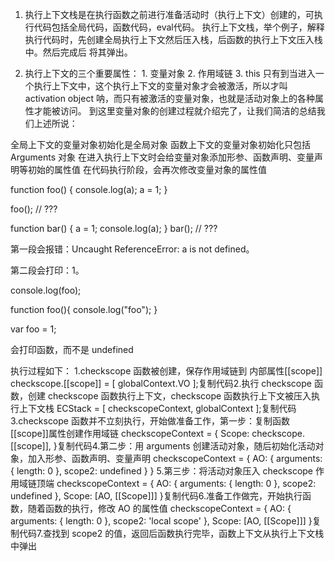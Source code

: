 1. 执行上下文栈是在执行函数之前进行准备活动时（执行上下文）创建的，可执行代码包括全局代码，函数代码，eval代码。
执行上下文栈，举个例子，解释执行代码时，先创建全局执行上下文然后压入栈，后函数的执行上下文压入栈中。然后完成后
将其弹出。

2. 执行上下文的三个重要属性： 1. 变量对象 2. 作用域链 3. this
只有到当进入一个执行上下文中，这个执行上下文的变量对象才会被激活，所以才叫 activation object 呐，而只有被激活的变量对象，也就是活动对象上的各种属性才能被访问。
到这里变量对象的创建过程就介绍完了，让我们简洁的总结我们上述所说：

全局上下文的变量对象初始化是全局对象
函数上下文的变量对象初始化只包括 Arguments 对象
在进入执行上下文时会给变量对象添加形参、函数声明、变量声明等初始的属性值
在代码执行阶段，会再次修改变量对象的属性值


function foo() {
    console.log(a);
    a = 1;
}

foo(); // ???

function bar() {
    a = 1;
    console.log(a);
}
bar(); // ???


第一段会报错：Uncaught ReferenceError: a is not defined。

第二段会打印：1。

console.log(foo);

function foo(){
    console.log("foo");
}

var foo = 1;

会打印函数，而不是 undefined 


执行过程如下：
1.checkscope 函数被创建，保存作用域链到 内部属性[[scope]]
checkscope.[[scope]] = [
    globalContext.VO
];复制代码2.执行 checkscope 函数，创建 checkscope 函数执行上下文，checkscope 函数执行上下文被压入执行上下文栈
ECStack = [
    checkscopeContext,
    globalContext
];复制代码3.checkscope 函数并不立刻执行，开始做准备工作，第一步：复制函数[[scope]]属性创建作用域链
checkscopeContext = {
    Scope: checkscope.[[scope]],
}复制代码4.第二步：用 arguments 创建活动对象，随后初始化活动对象，加入形参、函数声明、变量声明
checkscopeContext = {
    AO: {
        arguments: {
            length: 0
        },
        scope2: undefined
    }
}
5.第三步：将活动对象压入 checkscope 作用域链顶端
checkscopeContext = {
    AO: {
        arguments: {
            length: 0
        },
        scope2: undefined
    },
    Scope: [AO, [[Scope]]]
}复制代码6.准备工作做完，开始执行函数，随着函数的执行，修改 AO 的属性值
checkscopeContext = {
    AO: {
        arguments: {
            length: 0
        },
        scope2: 'local scope'
    },
    Scope: [AO, [[Scope]]]
}复制代码7.查找到 scope2 的值，返回后函数执行完毕，函数上下文从执行上下文栈中弹出

